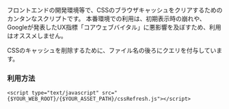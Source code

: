 フロントエンドの開発環境等で、CSSのブラウザキャッシュをクリアするためのカンタンなスクリプトです。
本番環境での利用は、初期表示時の崩れや、Googleが発表したUX指標「コアウェブバイタル」に悪影響を及ぼすため、利用はオススメしません。

CSSのキャッシュを削除するために、ファイル名の後ろにクエリを付与しています。

### 利用方法
```
<script type="text/javascript" src="{$YOUR_WEB_ROOT}/{$YOUR_ASSET_PATH}/cssRefresh.js"></script>
```


